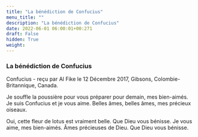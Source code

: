 ```yaml
---
title: "La bénédiction de Confucius"
menu_title: ""
description: "La bénédiction de Confucius"
date: 2022-06-01 06:00:01+00:271
draft: False
hidden: True
weight:
---
```

### La bénédiction de Confucius

Confucius - reçu par Al Fike le 12 Décembre 2017, Gibsons, Colombie-Britannique, Canada.

Je souffle la poussière pour vous préparer pour demain, mes bien-aimés. Je suis Confucius et je vous aime. Belles âmes, belles âmes, mes précieux oiseaux.

Oui, cette fleur de lotus est vraiment belle. Que Dieu vous bénisse. Je vous aime, mes bien-aimés. Âmes précieuses de Dieu. Que Dieu vous bénisse.
